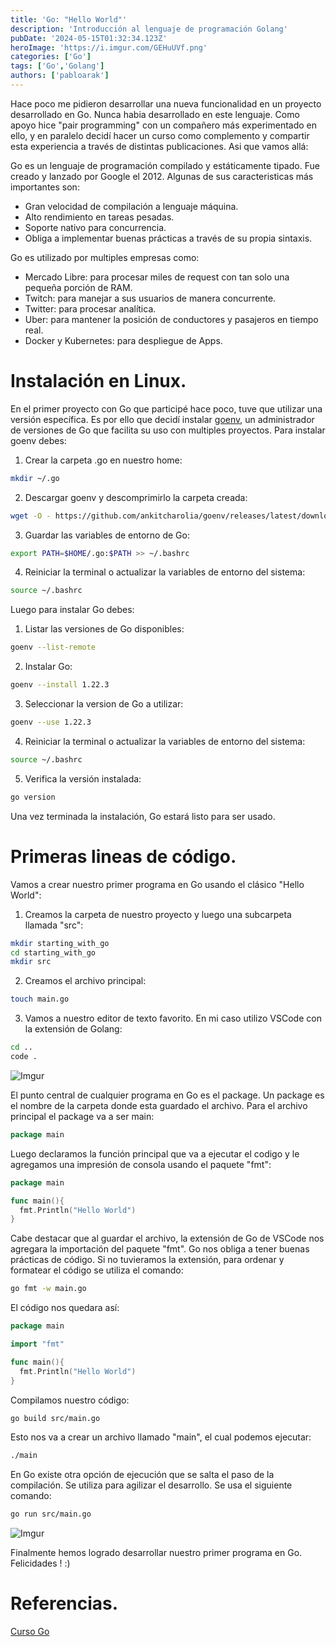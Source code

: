 ```yaml
---
title: 'Go: "Hello World"'
description: 'Introducción al lenguaje de programación Golang'
pubDate: '2024-05-15T01:32:34.123Z'
heroImage: 'https://i.imgur.com/GEHuUVf.png'
categories: ['Go']
tags: ['Go','Golang']
authors: ['pabloarak']
---
```

Hace poco me pidieron desarrollar una nueva funcionalidad en un proyecto desarrollado en Go. Nunca habia desarrollado en este lenguaje. Como apoyo hice "pair programming" con un compañero más experimentado en ello, y en paralelo decidí hacer un curso como complemento y compartir esta experiencia a través de distintas publicaciones. Asi que vamos allá:

Go es un lenguaje de programación compilado y estáticamente tipado. Fue creado y lanzado por Google el 2012. Algunas de sus caracteristicas más importantes son:

* Gran velocidad de compilación a lenguaje máquina.
* Alto rendimiento en tareas pesadas.
* Soporte nativo para concurrencia.
* Obliga a implementar buenas prácticas a través de su propia sintaxis.

Go es utilizado por multiples empresas como: 

* Mercado Libre: para procesar miles de request con tan solo una pequeña porción de RAM.
* Twitch: para manejar a sus usuarios de manera concurrente.
* Twitter: para procesar analítica.
* Uber: para mantener la posición de conductores y pasajeros en tiempo real.
* Docker y Kubernetes: para despliegue de Apps.

# Instalación en Linux.

En el primer proyecto con Go que participé hace poco, tuve que utilizar una versión específica. Es por ello que decidí instalar [goenv](https://github.com/ankitcharolia/goenv), un administrador de versiones de Go que facilita su uso con multiples proyectos. Para instalar goenv debes:

1. Crear la carpeta .go en nuestro home:
```sh
mkdir ~/.go
```
2. Descargar goenv y descomprimirlo la carpeta creada:
```sh
wget -O - https://github.com/ankitcharolia/goenv/releases/latest/download/goenv-linux-amd64.tar.gz | tar -xz -C ~/.go
```
3. Guardar las variables de entorno de Go:
```sh
export PATH=$HOME/.go:$PATH >> ~/.bashrc
```
4. Reiniciar la terminal o actualizar la variables de entorno del sistema:
```sh
source ~/.bashrc
```

Luego para instalar Go debes:

1. Listar las versiones de Go disponibles:
```sh
goenv --list-remote
```
2. Instalar Go:
```sh
goenv --install 1.22.3
```
3. Seleccionar la version de Go a utilizar:
```sh
goenv --use 1.22.3
```
4. Reiniciar la terminal o actualizar la variables de entorno del sistema:
```sh
source ~/.bashrc
```
5. Verifica la versión instalada:
```sh
go version
```
Una vez terminada la instalación, Go estará listo para ser usado.

# Primeras lineas de código.

Vamos a crear nuestro primer programa en Go usando el clásico "Hello World":

1. Creamos la carpeta de nuestro proyecto y luego una subcarpeta llamada "src":
```sh
mkdir starting_with_go
cd starting_with_go
mkdir src
```
2. Creamos el archivo principal:
```sh
touch main.go
```
3. Vamos a nuestro editor de texto favorito. En mi caso utilizo VSCode con la extensión de Golang:
```sh
cd ..
code .
```
![Imgur](https://i.imgur.com/lDDqEdj.png)

El punto central de cualquier programa en Go es el package. Un package es el nombre de la carpeta donde esta guardado el archivo. Para el archivo principal el package va a ser main:
```go
package main
```
Luego declaramos la función principal que va a ejecutar el codigo y le agregamos una impresión de consola usando el paquete "fmt":
```go
package main

func main(){
  fmt.Println("Hello World")
}
```
Cabe destacar que al guardar el archivo, la extensión de Go de VSCode nos agregara la importación del paquete "fmt". Go nos obliga a tener buenas prácticas de código. Si no tuvieramos la extensión, para ordenar y formatear el código se utiliza el comando:
```sh
go fmt -w main.go
```
El código nos quedara así:
```go
package main

import "fmt"

func main(){
  fmt.Println("Hello World")
}
```
Compilamos nuestro código:
```sh
go build src/main.go
```
Esto nos va a crear un archivo llamado "main", el cual podemos ejecutar:
```sh
./main
```
En Go existe otra opción de ejecución que se salta el paso de la compilación. Se utiliza para agilizar el desarrollo. Se usa el siguiente comando:
```sh
go run src/main.go
```
![Imgur](https://i.imgur.com/SJXlBKr.png)

Finalmente hemos logrado desarrollar nuestro primer programa en Go. Felicidades ! :)

# Referencias.

[Curso Go](https://platzi.com/cursos/programacion-golang/)